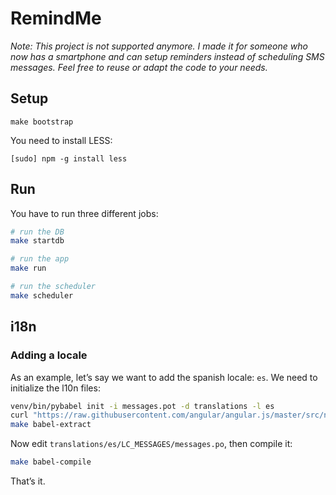 # RemindMe

*Note: This project is not supported anymore. I made it for someone who now has
a smartphone and can setup reminders instead of scheduling SMS messages. Feel
free to reuse or adapt the code to your needs.*

## Setup

    make bootstrap

You need to install LESS:

    [sudo] npm -g install less

## Run

You have to run three different jobs:

```sh
# run the DB
make startdb

# run the app
make run

# run the scheduler
make scheduler
```

## i18n

### Adding a locale

As an example, let’s say we want to add the spanish locale: `es`. We need to
initialize the l10n files:

```sh
venv/bin/pybabel init -i messages.pot -d translations -l es
curl "https://raw.githubusercontent.com/angular/angular.js/master/src/ngLocale/angular-locale_es.js" > static/js/angular-locale_es.js
make babel-extract
```

Now edit `translations/es/LC_MESSAGES/messages.po`, then compile it:

```sh
make babel-compile
```

That’s it.
